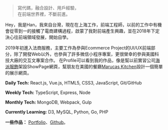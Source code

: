 > 寫代碼，融合設計、用戶經驗，  
> 在前端世界裡，不斷前進。

Hey，我是Han，我來自台灣，現在在上海工作，前端工程師，以前的工作中有機會從零到一的接觸了電商建構過程，啟蒙了我對前端產生興趣，並在2018年下定決心往前端領域發展，開始自學。

2019年初進入法商服務，主要工作為參與Ecommerce Project的UI/UX前端部分，除了開發Web以外，也參與了許多微信小程序專案，更很榮幸的參與美國科技大廠的交互文專案合作。
在Profile可以看到我的作品，像是幫以前實習公司[海派服飾](https://obscure-crag-68272.herokuapp.com/)架設ShowPage網頁，幫朋友在美國的餐廳[Marucas Kitchen](https://elinyuhanwu.github.io/Marucas/)設計一個簡單的展示網頁。

**Daily Tech:** React.js, Vue.js, HTML5, CSS3, JavaScript, Git/GitHub

**Weekly Tech:** TypeScript, Express, Node

**Monthly Tech:** MongoDB, Webpack, Gulp

**Currently Learning:** D3, MySQL, Python, Go, PHP


**一些作品：**
[Portfolio](/portfolio)、[Github](http://github.com/elinyuhanwu)。 

